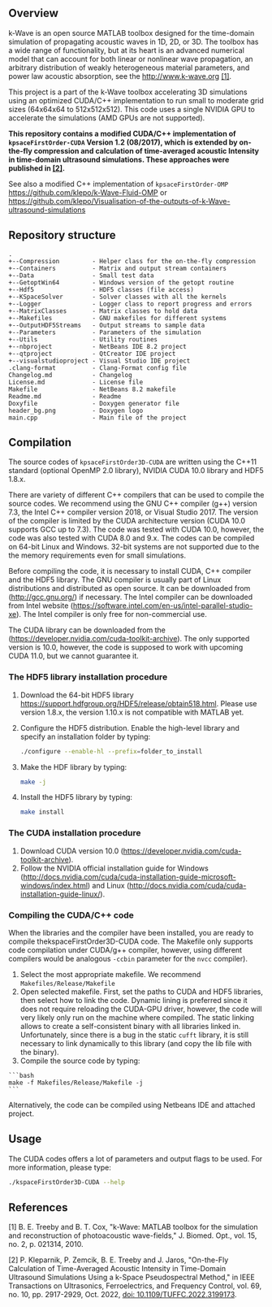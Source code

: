 ## Overview

k-Wave is an open source MATLAB toolbox designed for the time-domain simulation
of propagating acoustic waves in 1D, 2D, or 3D. The toolbox has a wide range of 
functionality, but at its heart is an advanced numerical model that can account 
for both linear or nonlinear wave propagation, an arbitrary distribution of 
weakly heterogeneous material parameters, and power law acoustic  absorption, 
see the http://www.k-wave.org [[1]](#1).

This project is a part of the k-Wave toolbox accelerating 3D simulations using 
an optimized CUDA/C++ implementation to run small to moderate grid sizes
(64x64x64 to 512x512x512). This code uses a single NVIDIA GPU to accelerate 
the simulations (AMD GPUs are not supported).

**This repository contains a modified CUDA/C++ implementation of 
`kpsaceFirstOrder-CUDA` Version 1.2 (08/2017), which is extended by on-the-fly
compression and calculation of time-averaged acoustic Intensity in time-domain 
ultrasound simulations. These approaches were published in [[2]](#2).**

See also a modified C++ implementation of `kpsaceFirstOrder-OMP` 
https://github.com/klepo/k-Wave-Fluid-OMP or 
https://github.com/klepo/Visualisation-of-the-outputs-of-k-Wave-ultrasound-simulations

## Repository structure

    .
    +--Compression         - Helper class for the on-the-fly compression
    +--Containers          - Matrix and output stream containers
    +--Data                - Small test data
    +--GetoptWin64         - Windows version of the getopt routine
    +--Hdf5                - HDF5 classes (file access)
    +--KSpaceSolver        - Solver classes with all the kernels
    +--Logger              - Logger class to report progress and errors
    +--MatrixClasses       - Matrix classes to hold data
    +--Makefiles           - GNU makefiles for different systems
    +--OutputHDF5Streams   - Output streams to sample data
    +--Parameters          - Parameters of the simulation
    +--Utils               - Utility routines
    +--nbproject           - NetBeans IDE 8.2 project
    +--qtproject           - QtCreator IDE project
    +--visualstudioproject - Visual Studio IDE project
    .clang-format          - Clang-Format config file
    Changelog.md           - Changelog
    License.md             - License file
    Makefile               - NetBeans 8.2 makefile
    Readme.md              - Readme
    Doxyfile               - Doxygen generator file
    header_bg.png          - Doxygen logo
    main.cpp               - Main file of the project

## Compilation
 
The source codes of `kpsaceFirstOrder3D-CUDA` are written using the C++11 
standard (optional OpenMP 2.0  library), NVIDIA CUDA 10.0 library and HDF5 1.8.x. 
 
There are variety of different C++ compilers that can be used to compile the 
source codes. We recommend using the GNU C++ compiler (g++) version 7.3, the
Intel C++ compiler version 2018, or Visual Studio 2017. The version of the 
compiler is limited by the CUDA architecture version (CUDA 10.0 supports GCC up 
to 7.3). The code was tested with CUDA 10.0, however, the code was also tested 
with CUDA 8.0 and 9.x. The codes can be compiled on 64-bit Linux and Windows. 
32-bit systems are not supported due to the the memory requirements even for 
small simulations.
 
 Before compiling the code, it is necessary to install CUDA, C++ compiler and 
 the HDF5 library. The GNU compiler is usually part of Linux distributions and 
 distributed as open source. It can be downloaded from (http://gcc.gnu.org/) if 
 necessary. The Intel compiler can be downloaded from Intel website 
 (https://software.intel.com/en-us/intel-parallel-studio-xe). The Intel compiler
 is only free for non-commercial use.

The CUDA library can be downloaded from the
(https://developer.nvidia.com/cuda-toolkit-archive).
The only supported version is 10.0, however, the code is supposed to  work with 
upcoming CUDA 11.0, but we cannot guarantee it.
 
### The HDF5 library installation procedure

 1. Download the 64-bit HDF5 library 
 https://support.hdfgroup.org/HDF5/release/obtain518.html. Please use version 
 1.8.x, the version 1.10.x is not compatible with MATLAB yet.
  
 2. Configure the HDF5 distribution. Enable the high-level library and specify 
 an installation folder by typing:
    ```bash
    ./configure --enable-hl --prefix=folder_to_install
    ```
 3. Make the HDF library by typing:
    ```bash
    make -j
    ```
 4. Install the HDF5 library by typing:
    ```bash
    make install
    ```
 
### The CUDA installation procedure 
 
  1. Download CUDA version 10.0 
     (https://developer.nvidia.com/cuda-toolkit-archive).
  2. Follow the NVIDIA official installation guide for Windows 
(http://docs.nvidia.com/cuda/cuda-installation-guide-microsoft-windows/index.html) 
and Linux (http://docs.nvidia.com/cuda/cuda-installation-guide-linux/).
 
 
### Compiling the CUDA/C++ code 
 
When the libraries and the compiler have been installed, you are ready to 
compile thekspaceFirstOrder3D-CUDA code. The Makefile only supports code 
compilation under CUDA/g++ compiler, however, using different compilers would be
analogous `-ccbin` parameter for the  `nvcc` compiler). 
 
  1. Select the most appropriate makefile. 
     We recommend `Makefiles/Release/Makefile`
  2. Open selected makefile. 
     First, set the paths to CUDA and HDF5 libraries, then select how to link 
     the code. Dynamic lining is preferred since it does not require reloading 
     the CUDA-GPU driver, however, the code will very likely only run on the 
     machine where compiled. The static linking allows to create a 
     self-consistent binary with all libraries linked in. Unfortunately, since 
     there is a bug in the static `cufft` library, it is still necessary to link
     dynamically to this library (and copy the lib file with the binary).
  3. Compile the source code by typing:
    
    ```bash
    make -f Makefiles/Release/Makefile -j 
    ```

Alternatively, the code can be compiled using Netbeans IDE and attached project.

## Usage

The CUDA codes offers a lot of parameters and output flags to be used. For more 
information, please type:

```bash
./kspaceFirstOrder3D-CUDA --help
```

## References

<a id="1">[1]</a> 
B. E. Treeby and B. T. Cox, "k-Wave: MATLAB toolbox for the simulation and 
reconstruction of photoacoustic wave-fields," J. Biomed. Opt., vol. 15, no. 2, 
p. 021314, 2010.

<a id="2">[2]</a> 
P. Kleparnik, P. Zemcik, B. E. Treeby and J. Jaros, "On-the-Fly Calculation of 
Time-Averaged Acoustic Intensity in Time-Domain Ultrasound Simulations Using 
a k-Space Pseudospectral Method," in IEEE Transactions on Ultrasonics, 
Ferroelectrics, and Frequency Control, vol. 69, no. 10, pp. 2917-2929, Oct. 2022, 
[doi: 10.1109/TUFFC.2022.3199173](https://doi.org/10.1109/TUFFC.2022.3199173).
